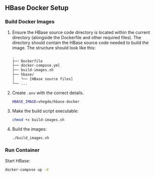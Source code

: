 ## HBase Docker Setup

### Build Docker Images

1. Ensure the HBase source code directory is located within the current directory (alongside the Dockerfile and other required files). The directory should contain the HBase source code needed to build the image. The structure should look like this:
   ```bash
   .
   ├── Dockerfile
   ├── docker-compose.yml
   ├── build-images.sh
   ├── hbase/
   │   └── [HBase source files]
   └── ...
   ```
2. Create `.env` with the correct details.
   ```bash
   HBASE_IMAGE=vhegde/hbase-docker
   ```
3. Make the build script executable:
   ```bash
   chmod +x build-images.sh
   ```
4. Build the images:
   ```bash
   ./build_images.sh
   ```

### Run Container

Start HBase:
```bash
docker-compose up -d
```
